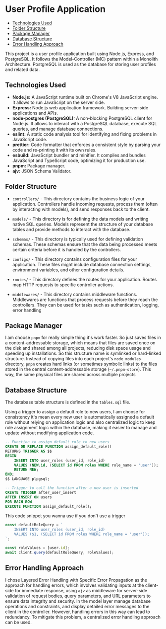 # User Profile Application

- [Technologies Used](#technologies-used)
- [Folder Structure](#folder-structure)
- [Package Manager](#package-manager)
- [Database Structure](#database-structure)
- [Error Handling Approach](#error-handling-approach)

This project is a user profile application built using Node.js, Express, and PostgreSQL. It follows the Model-Controller (MC) pattern within a Monolith Architecture. PostgreSQL is used as the database for storing user profiles and related data.

## Technologies Used

- **Node.js:** A JavaScript runtime built on Chrome's V8 JavaScript engine. It allows to run JavaScript on the server side.
- **Express:** Node.js web application framework. Building server-side applications and APIs.
- **node-postgres (PostgreSQL):** A non-blocking PostgreSQL client for Node.js. It allows to interact with a PostgreSQL database, execute SQL queries, and manage database connections.
- **eslint:** A static code analysis tool for identifying and fixing problems in JavaScript code.
- **prettier:** Code formatter that enforces a consistent style by parsing your code and re-printing it with its own rules.
- **esbuild:** JavaScript bundler and minifier. It compiles and bundles JavaScript and TypeScript code, optimizing it for production use.
- **pnpm:** Package manager.
- **ajv:** JSON Schema Validator.

## Folder Structure

- `controllers/` - This directory contains the business logic of your application. Controllers handle incoming requests, process them (often by interacting with models), and send responses back to the client.

- `models/` - This directory is for defining the data models and writing native SQL queries. Models represent the structure of your database tables and provide methods to interact with the database.

- `schemas/` - This directory is typically used for defining validation schemas. These schemas ensure that the data being processed meets certain criteria before it is handled by the controllers.

- `configs/` - This directory contains configuration files for your application. These files might include database connection settings, environment variables, and other configuration details.

- `routes/` - This directory defines the routes for your application. Routes map HTTP requests to specific controller actions.

- `middlewares/` - This directory contains middleware functions. Middlewares are functions that process requests before they reach the controllers. They can be used for tasks such as authentication, logging, error handling

## Package Manager

I am choose `pnpm` for really simple thing it's work faster. So just saves files in a content-addressable storage, which means that files are saved once on the disk and shared among all projects, reducing disk space usage and speeding up installations. So this structure name is symlinked or hard-linked structure. Instead of copying files into each project's `node_modules` directory, `pnpm` creates hard links (or sometimes symbolic links) to the files stored in the central content-addressable storage (`~/.pnpm-store`). This way, the same physical files are shared across multiple projects

## Database Structure

The database table structure is defined in the `tables.sql` file.

Using a trigger to assign a default role to new users, I am choose for consistency it's mean every new user is automatically assigned a default role without relying on application logic and also centralized logic to keep role assignment logic within the database, making it easier to manage and update without modifying application code.

```sql
-- Function to assign default role to new users
CREATE OR REPLACE FUNCTION assign_default_role()
RETURNS TRIGGER AS $$
BEGIN
    INSERT INTO user_roles (user_id, role_id)
    VALUES (NEW.id, (SELECT id FROM roles WHERE role_name = 'user'));
    RETURN NEW;
END;
$$ LANGUAGE plpgsql;

-- Trigger to call the function after a new user is inserted
CREATE TRIGGER after_user_insert
AFTER INSERT ON users
FOR EACH ROW
EXECUTE FUNCTION assign_default_role();
```

This code snippet you wanna use if you don't use a trigger

```javascript
const defaultRoleQuery = `
    INSERT INTO user_roles (user_id, role_id)
    VALUES ($1, (SELECT id FROM roles WHERE role_name = 'user'));
`;

const roleValues = [user.id];
await client.query(defaultRoleQuery, roleValues);
```

## Error Handling Approach

I chose Layered Error Handling with Specific Error Propagation as the approach for handling errors, which involves validating inputs at the client-side for immediate response, using `ajv` as middleware for server-side validation of request bodies, query parameters, and URL parameters to ensure data integrity and security. In the model layer manage database operations and constraints, and display detailed error messages to the client in the controller. However, handling errors in this way can lead to redundancy. To mitigate this problem, a centralized error handling approach can be used.
